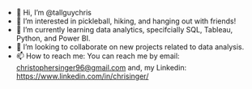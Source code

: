 - 👋 Hi, I’m @tallguychris
- 👀 I’m interested in pickleball, hiking, and hanging out with friends!
- 🌱 I’m currently learning data analytics, specifcially SQL, Tableau, Python, and Power BI.
- 💞️ I’m looking to collaborate on new projects related to data analysis.
- 📫 How to reach me: You can reach me by email: christophersinger96@gmail.com and, my Linkedin: https://www.linkedin.com/in/chrisinger/

<!---
tallguychris/tallguychris is a ✨ special ✨ repository because its `README.md` (this file) appears on your GitHub profile.
You can click the Preview link to take a look at your changes.
--->

